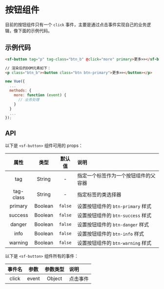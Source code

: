 # 按钮组件
目前的按钮组件只有一个 `click` 事件，主要是通过点击事件实现自己的业务逻辑，像下面的示例代码。

## 示例代码

```html 
<sf-button tag="p" tag-class="btn_b" @click="more" primary>更多>></sf-button>

// 渲染后的DOM元素如下：
<p class="btn_b"><button class="btn btn-primary">更多>></button></p>
```

```js
new Vue({
  ...
  methods: {
    more: function (event) {
      // 业务处理
    }
  }
  ...
});
```

## API

以下是 `<sf-button>` 组件可用的 props：

| 属性 | 类型 | 默认值 | 说明 |
| :---: | :---: | :---: | :--- |
| tag | String | - | 指定一个标签作为一个按钮组件的父容器 |
| tag-class | String | - | 指定标签的类选择器 |
| primary | Boolean | `false` | 设置按钮组件的 `btn-primary` 样式 |
| success | Boolean | `false` | 设置按钮组件的 `btn-success` 样式 |
| danger | Boolean | `false` | 设置按钮组件的 `btn-danger` 样式 |
| info | Boolean | `false` | 设置按钮组件的 `btn-info` 样式 |
| warning | Boolean | `false` | 设置按钮组件的 `btn-warning` 样式 |


以下是 `<sf-button>` 组件所有的事件：

| 事件名 | 参数 | 参数类型 | 说明 |
| :---: | :---: | :---: | :--- |
| click | event | Object | 点击事件 |
